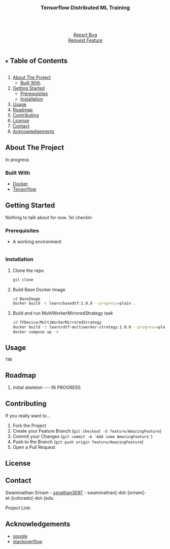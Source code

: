 <h3 align="center">Tensorflow Distributed ML Training</h3>
  <p align="center">
    <br />
    <br />
    <br />
    <a href="">Report Bug</a>
    <br/>
    <a href="">Request Feature</a>
  </p>


<!-- TABLE OF CONTENTS -->
<details open="open">
  <summary><h2 style="display: inline-block">Table of Contents</h2></summary>
  <ol>
    <li>
      <a href="#about-the-project">About The Project</a>
      <ul>
        <li><a href="#built-with">Built With</a></li>
      </ul>
    </li>
    <li>
      <a href="#getting-started">Getting Started</a>
      <ul>
        <li><a href="#prerequisites">Prerequisites</a></li>
        <li><a href="#installation">Installation</a></li>
      </ul>
    </li>
    <li><a href="#usage">Usage</a></li>
    <li><a href="#roadmap">Roadmap</a></li>
    <li><a href="#contributing">Contributing</a></li>
    <li><a href="#license">License</a></li>
    <li><a href="#contact">Contact</a></li>
    <li><a href="#acknowledgements">Acknowledgements</a></li>
  </ol>
</details>


<!-- ABOUT THE PROJECT -->

## About The Project

In progress

### Built With

* [Docker](https://www.docker.com/)
* [Tensorflow](https://www.tensorflow.org/)


<!-- GETTING STARTED -->

## Getting Started

Nothing to talk about for now. 1st checkin

### Prerequisites

* A working environment 
  ```sh
  ```

### Installation

1. Clone the repo
   ```sh
   git clone 
   ```
2. Build Base Docker Image
   ```sh
   cd BaseImage
   docker build -t learn/basedtf:1.0.0 --progress=plain .
   ```
3. Build and run MultiWorkerMirroredStrategy task
   ```sh
   cd TFDevice/MultiWorkerMirroredStrategy
   docker build -t learn/dtf-multiworker-strategy:1.0.0 --progress=plain .
   docker compose up -d
   ```
    
<!-- USAGE EXAMPLES -->

## Usage

```sh
TBD
```

<!-- ROADMAP -->

## Roadmap

1. initial skeleton --- IN PROGRESS




<!-- CONTRIBUTING -->

## Contributing

If you really want to...

1. Fork the Project
2. Create your Feature Branch (`git checkout -b feature/AmazingFeature`)
3. Commit your Changes (`git commit -m 'Add some AmazingFeature'`)
4. Push to the Branch (`git push origin feature/AmazingFeature`)
5. Open a Pull Request

<!-- LICENSE -->

## License



<!-- CONTACT -->

## Contact

Swaminathan Sriram - [ssnathan3097](mailto:swsr1249@colorado.edu) - swaminathan[-dot-]sriram[-at-]colorado[-dot-]edu

Project Link:


<!-- ACKNOWLEDGEMENTS -->

## Acknowledgements

* [google](www.google.com)
* [stackoverflow](www.stackoverflow.com)


<!-- MARKDOWN LINKS & IMAGES -->
<!-- https://www.markdownguide.org/basic-syntax/#reference-style-links -->
